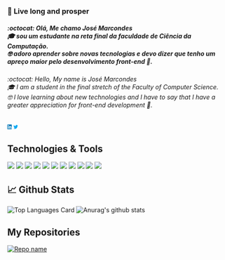 ### 🖖 Live long and prosper

##### :octocat: Olá, Me chamo José Marcondes <br/> 🎓 sou um estudante na reta final da faculdade de Ciência da Computação.<br/>🤓 adoro aprender sobre novas tecnologias e devo dizer que tenho um apreço maior pelo desenvolvimento front-end 🎨.

###### :octocat: Hello, My name is José Marcondes <br/> 🎓 I am a student in the final stretch of the Faculty of Computer Science.<br/>🤓 I love learning about new technologies and I have to say that I have a greater appreciation for front-end development 🎨.

[<img src="https://raw.githubusercontent.com/Jmarcondes/Jmarcondes/master/linkedin.png" width="2%">](https://www.linkedin.com/in/jmarcondesjr/)
[<img src="https://raw.githubusercontent.com/Jmarcondes/Jmarcondes/master/twitter.png" width="2%">](https://twitter.com/_jmarcondes)

## Technologies & Tools
![](https://img.shields.io/badge/Code-Java-007396?style=flat-square&logo=java)
![](https://img.shields.io/badge/Code-C_Sharp-5C2D91?style=flat-square&logo=c-sharp)
![](https://img.shields.io/badge/Code-C-A8B9CC?style=flat-square&logo=c)
![](https://img.shields.io/badge/Code-Apex-00A1E0?style=flat-square&logo=salesforce)
![](https://img.shields.io/badge/Code-JavaScript-F7DF1E?style=flat-square&logo=javascript)
![](https://img.shields.io/badge/HTLM_5-orange?style=flat-square&logo=html5)
![](https://img.shields.io/badge/CSS_3-1572B6?style=flat-square&logo=css3)
![](https://img.shields.io/badge/Tools-Git-F05032?style=flat-square&logo=git)
![](https://img.shields.io/badge/Tools-Visual_Code-007ACC?style=flat-square&logo=visual-studio-code)
![](https://img.shields.io/badge/Tools-Eclipse-2C2255?style=flat-square&logo=eclipse-ide)
![](https://img.shields.io/badge/Tools-NetBeans-1B6AC6?style=flat-square&logo=Apache-NetBeans-IDE&logoColor=red)


## 📈 Github Stats
![Top Languages Card](https://github-readme-stats.vercel.app/api/top-langs/?username=jmarcondes&layout=compact&theme=dracula)
![Anurag's github stats](https://github-readme-stats.vercel.app/api?username=jmarcondes&theme=dracula&show_icons=true)

## My Repositories
[![Repo name](https://github-readme-stats.vercel.app/api/pin/?username=jmarcondes&repo=salesforceFacilities&show_owner=true&theme=dracula)](https://github.com/jmarcondes/salesforceFacilities)


<!--
**Jmarcondes/Jmarcondes** is a ✨ _special_ ✨ repository because its `README.md` (this file) appears on your GitHub profile.

Here are some ideas to get you started:

- 🔭 I’m currently working on ...
- 🌱 I’m currently learning ...
- 👯 I’m looking to collaborate on ...
- 🤔 I’m looking for help with ...
- 💬 Ask me about ...
- 📫 How to reach me: ...
- 😄 Pronouns: ...
- ⚡ Fun fact: ...
-->
